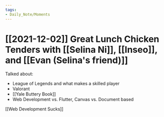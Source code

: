 ```yaml
---
tags:
- Daily_Note/Moments
---
```


# [[2021-12-02]] Great Lunch Chicken Tenders with [[Selina Ni]], [[Inseo]], and [[Evan (Selina's friend)]]



Talked about:

- League of Legends and what makes a skilled player
- Valorant
- [[Yale Buttery Book]]
- Web Development vs. Flutter, Canvas vs. Document based

[[Web Development Sucks]]